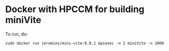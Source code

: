# Docker with HPCCM for building miniVite

To run, do:
```
sudo docker run ieremies/mini-vite:0.0.1 mpiexec -n 2 miniVite -n 1000
```
